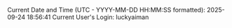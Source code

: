 Current Date and Time (UTC - YYYY-MM-DD HH:MM:SS formatted): 2025-09-24 18:56:41
Current User's Login: luckyaiman
